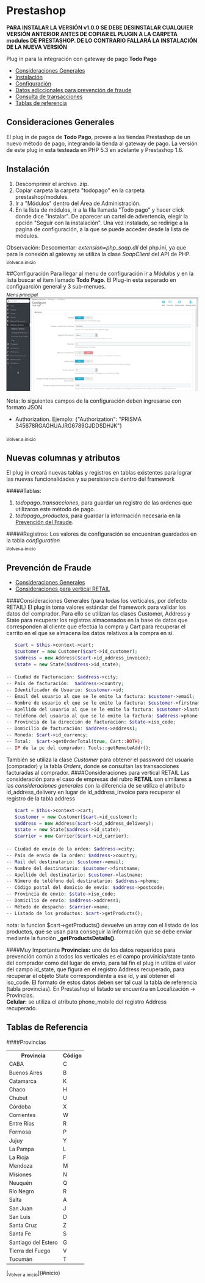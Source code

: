 <a name="inicio"></a>
Prestashop
==========

**PARA INSTALAR LA VERSIÓN v1.0.0 SE DEBE DESINSTALAR CUALQUIER VERSIÓN ANTERIOR ANTES DE COPIAR EL PLUGIN A LA CARPETA modules DE PRESTASHOP. DE LO CONTRARIO FALLARÁ LA INSTALACIÓN DE LA NUEVA VERSIÓN**

Plug in para la integración con gateway de pago <strong>Todo Pago</strong>
- [Consideraciones Generales](#consideracionesgenerales)
- [Instalación](#instalacion)
- [Configuración](#configuracion)
- [Datos adiccionales para prevención de fraude](#cybersource)
- [Consulta de transacciones](#constrans)
- [Tablas de referencia](#tablas)

<a name="consideracionesgenerales"></a>
## Consideraciones Generales
El plug in de pagos de <strong>Todo Pago</strong>, provee a las tiendas Prestashop de un nuevo método de pago, integrando la tienda al gateway de pago.
La versión de este plug in esta testeada en PHP 5.3 en adelante y Prestashop 1.6.

<a name="instalacion"></a>
## Instalación
1. Descomprimir el archivo .zip.
2. Copiar carpeta la carpeta "todopago" en la carpeta prestashop/modules.
3.	Ir a  "Módulos" dentro del Área de Administración.
4. En la lista de módulos, ir a la fila llamada "Todo pago" y 	hacer click donde dice "Instalar". De aparecer un cartel de advertencia, elegir la opción "Seguir con la instalación". Una vez instalado, se redirige a la pagina de configuración, a la que se puede acceder desde la lista de módulos.

Observación:
Descomentar: <em>extension=php_soap.dll</em> del php.ini, ya que para la conexión al gateway se utiliza la clase <em>SoapClient</em> del API de PHP.
<br />
[<sub>Volver a inicio</sub>](#inicio)

<a name="configuracion"></a>
##Configuración
Para llegar al menu de configuración ir a <em>Módulos</em> y en la lista buscar el ítem llamado <strong>Todo Pago</strong>. El Plug-in esta separado en configuarción general y 3 sub-menues.<br />
<sub><em>Menú principal</em></sub>
![imagen de configuracion](https://raw.githubusercontent.com/TodoPago/imagenes/master/README.img/general.jpg)
<a name="confplanes"></a>
<br />

Nota: lo siguientes campos de la configuración deben ingresarse con formato JSON
*  Authorization. Ejemplo: {"Authorization": "PRISMA 345678RGAGHUAJRG6789GJDDSDHJK"}

[<sub>Volver a inicio</sub>](#inicio)
<a name="tca"></a>
## Nuevas columnas y atributos
El plug in creará nuevas tablas y registros en tablas existentes para lograr las nuevas funcionalidades y su persistencia dentro del framework 

#####Tablas:
1. <i>todopago_transacciones</i>, para guardar un registro de las ordenes que utilizaron este método de pago.
2. <i>todopago_productos</i>, para guardar la información necesaria en la [Prevención del Fraude](#cybersource).

#####Registros:
Los valores de configuración se encuentran guardados en la tabla <i>configuration</i>
<br/>
[<sub>Volver a inicio</sub>](#inicio)

<a name="cybersource"></a>
## Prevención de Fraude
- [Consideraciones Generales](#cons_generales)
- [Consideraciones para vertical RETAIL](#cons_retail)

<a name="cons_generales"></a>
####Consideraciones Generales (para todas los verticales, por defecto RETAIL)
El plug in toma valores estándar del framework para validar los datos del comprador. Para ello se utilizan las clases Customer, Address y State para recuperar los registros almacenados en la base de datos que corresponden al cliente que efectúa la compra y Cart para recuperar el carrito en el que se almacena los datos relativos a la compra en sí.

```php
   $cart = $this->context->cart;
   $customer = new Customer($cart->id_customer);
   $address = new Address($cart->id_address_invoice);
   $state = new State($address->id_state);

-- Ciudad de Facturación: $address->city;
-- País de facturación:  $address->country;
-- Identificador de Usuario: $customer->id;
-- Email del usuario al que se le emite la factura: $customer->email;
-- Nombre de usuario el que se le emite la factura: $customer->firstname;
-- Apellido del usuario al que se le emite la factura: $customer->lastname;
-- Teléfono del usuario al que se le emite la factura: $address->phone;
-- Provincia de la dirección de facturación: $state->iso_code;
-- Domicilio de facturación: $address->address1;
-- Moneda: $cart->id_currency;
-- Total:  $cart->getOrderTotal(true, Cart::BOTH);
-- IP de la pc del comprador: Tools::getRemoteAddr();
```
También se utiliza la clase <em>Customer</em> para obtener el password del usuario (comprador) y la tabla <em>Orders</em>, donde se consultan las transacciones facturadas al comprador.
<a name="cons_retail"></a>
####Consideraciones para vertical RETAIL
Las consideración para el caso de empresas del rubro <strong>RETAIL</strong> son similares a las <em>consideraciones generales</em> con la diferencia de se utiliza el atributo id_address_delivery en lugar de id_address_invoice para recuperar el registro de la tabla address

```php
   $cart = $this->context->cart;
   $customer = new Customer($cart->id_customer);
   $address = new Address($cart->id_address_delivery);
   $state = new State($address->id_state);
   $carrier = new Carrier($cart->id_carrier);
   
-- Ciudad de envío de la orden: $address->city;
-- País de envío de la orden: $address->country;
-- Mail del destinatario: $customer->email;
-- Nombre del destinatario: $customer->firstname;
-- Apellido del destinatario: $customer->lastname;
-- Número de teléfono del destinatario: $address->phone;
-- Código postal del domicio de envío: $address->postcode;
-- Provincia de envío: $state->iso_code;
-- Domicilio de envío: $address->address1;
-- Método de despacho: $carrier->name;
-- Listado de los productos: $cart->getProducts();
```
nota: la funcion $cart->getProducts() devuelve un array con el listado de los productos, que se usan para conseguir la información que se debe enviar mediante la función <strong>_getProductsDetails()</strong>.

####Muy Importante
<strong>Provincias:</strong> uno de los datos requeridos para prevención común a todos los verticales  es el campo provinicia/state tanto del comprador como del lugar de envío, para tal fin el plug in utiliza el valor del campo id_state, que figura en el registro Address recuperado, para recuperar el objeto State correspondiente a ese id, y así obtener el iso_code. El formato de estos datos deben ser tal cual la tabla de referencia (tabla provincias). En Prestashop el listado se encuentra en Localización -> Provincias.
<br />
<strong>Celular:</strong> se utiliza el atributo phone_mobile del registro Address recuperado.

<a name="tablas"></a>
## Tablas de Referencia

####Provincias
<table>
<tr><th>Provincia</th><th>Código</th></tr>
<tr><td>CABA</td><td>C</td></tr>
<tr><td>Buenos Aires</td><td>B</td></tr>
<tr><td>Catamarca</td><td>K</td></tr>
<tr><td>Chaco</td><td>H</td></tr>
<tr><td>Chubut</td><td>U</td></tr>
<tr><td>Córdoba</td><td>X</td></tr>
<tr><td>Corrientes</td><td>W</td></tr>
<tr><td>Entre Ríos</td><td>R</td></tr>
<tr><td>Formosa</td><td>P</td></tr>
<tr><td>Jujuy</td><td>Y</td></tr>
<tr><td>La Pampa</td><td>L</td></tr>
<tr><td>La Rioja</td><td>F</td></tr>
<tr><td>Mendoza</td><td>M</td></tr>
<tr><td>Misiones</td><td>N</td></tr>
<tr><td>Neuquén</td><td>Q</td></tr>
<tr><td>Río Negro</td><td>R</td></tr>
<tr><td>Salta</td><td>A</td></tr>
<tr><td>San Juan</td><td>J</td></tr>
<tr><td>San Luis</td><td>D</td></tr>
<tr><td>Santa Cruz</td><td>Z</td></tr>
<tr><td>Santa Fe</td><td>S</td></tr>
<tr><td>Santiago del Estero</td><td>G</td></tr>
<tr><td>Tierra del Fuego</td><td>V</td></tr>
<tr><td>Tucumán</td><td>T</td></tr>
</table>
[<sub>Volver a inicio</sub>](#inicio)
